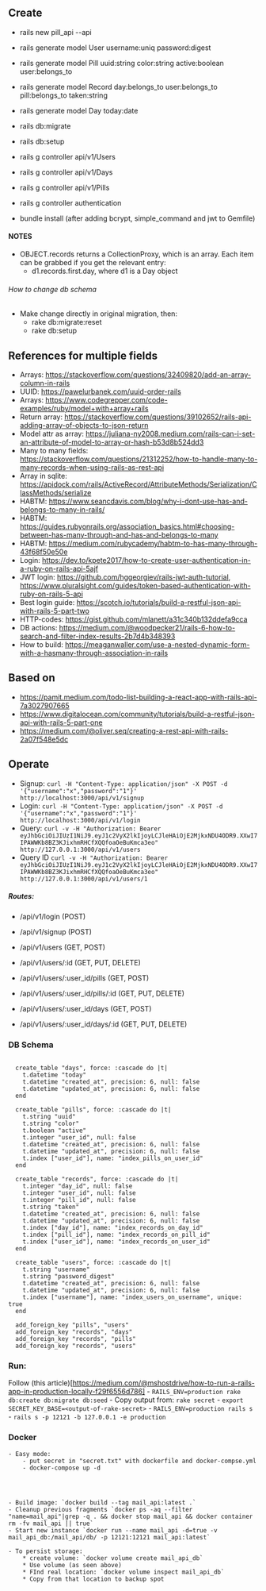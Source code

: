 ## Create

- rails new pill_api --api
- rails generate model User username:uniq password:digest
- rails generate model Pill uuid:string color:string active:boolean user:belongs_to
- rails generate model Record day:belongs_to user:belongs_to pill:belongs_to taken:string
- rails generate model Day today:date

- rails db:migrate
- rails db:setup

- rails g controller api/v1/Users
- rails g controller api/v1/Days
- rails g controller api/v1/Pills
- rails g controller authentication

- bundle install (after adding bcrypt, simple_command and jwt to Gemfile)


#### NOTES
- OBJECT.records returns a CollectionProxy, which is an array. Each item can be grabbed if you get the relevant entry:
    * d1.records.first.day, where d1 is a Day object

###### How to change db schema
- Make change directly in original migration, then:
    - rake db:migrate:reset
    - rake db:setup
## References for multiple fields
- Arrays: https://stackoverflow.com/questions/32409820/add-an-array-column-in-rails
- UUID: https://pawelurbanek.com/uuid-order-rails
- Arrays: https://www.codegrepper.com/code-examples/ruby/model+with+array+rails
- Return array: https://stackoverflow.com/questions/39102652/rails-api-adding-array-of-objects-to-json-return
- Model attr as array: https://juliana-ny2008.medium.com/rails-can-i-set-an-attribute-of-model-to-array-or-hash-b53d8b524dd3
- Many to many fields: https://stackoverflow.com/questions/21312252/how-to-handle-many-to-many-records-when-using-rails-as-rest-api
- Array in sqlite: https://apidock.com/rails/ActiveRecord/AttributeMethods/Serialization/ClassMethods/serialize
- HABTM: https://www.seancdavis.com/blog/why-i-dont-use-has-and-belongs-to-many-in-rails/
- HABTM: https://guides.rubyonrails.org/association_basics.html#choosing-between-has-many-through-and-has-and-belongs-to-many
- HABTM: https://medium.com/rubycademy/habtm-to-has-many-through-43f68f50e50e
- Login: https://dev.to/kpete2017/how-to-create-user-authentication-in-a-ruby-on-rails-api-5ajf
- JWT login: https://github.com/hggeorgiev/rails-jwt-auth-tutorial, https://www.pluralsight.com/guides/token-based-authentication-with-ruby-on-rails-5-api
- Best login guide: https://scotch.io/tutorials/build-a-restful-json-api-with-rails-5-part-two
- HTTP-codes: https://gist.github.com/mlanett/a31c340b132ddefa9cca
- DB actions: https://medium.com/@woodpecker21/rails-6-how-to-search-and-filter-index-results-2b7d4b348393
- How to build: https://meaganwaller.com/use-a-nested-dynamic-form-with-a-hasmany-through-association-in-rails

## Based on
- https://pamit.medium.com/todo-list-building-a-react-app-with-rails-api-7a3027907665
- https://www.digitalocean.com/community/tutorials/build-a-restful-json-api-with-rails-5-part-one
- https://medium.com/@oliver.seq/creating-a-rest-api-with-rails-2a07f548e5dc

## Operate
- Signup: `curl -H "Content-Type: application/json" -X POST -d '{"username":"x","password":"1"}' http://localhost:3000/api/v1/signup`
- Login: `curl -H "Content-Type: application/json" -X POST -d '{"username":"x","password":"1"}' http://localhost:3000/api/v1/login`
- Query: `curl -v -H "Authorization: Bearer eyJhbGciOiJIUzI1NiJ9.eyJ1c2VyX2lkIjoyLCJleHAiOjE2MjkxNDU4ODR9.XXwI7IPAWWKb8BZ3KJixhmRHCfXQQfoaOeBuKmca3eo" http://127.0.0.1:3000/api/v1/users`
- Query ID `curl -v -H "Authorization: Bearer eyJhbGciOiJIUzI1NiJ9.eyJ1c2VyX2lkIjoyLCJleHAiOjE2MjkxNDU4ODR9.XXwI7IPAWWKb8BZ3KJixhmRHCfXQQfoaOeBuKmca3eo" http://127.0.0.1:3000/api/v1/users/1`

##### Routes:
- /api/v1/login                     (POST)
- /api/v1/signup                    (POST)

- /api/v1/users                     (GET, POST)
- /api/v1/users/:id                 (GET, PUT, DELETE)

- /api/v1/users/:user_id/pills      (GET, POST)
- /api/v1/users/:user_id/pills/:id  (GET, PUT, DELETE)

- /api/v1/users/:user_id/days       (GET, POST)
- /api/v1/users/:user_id/days/:id   (GET, PUT, DELETE)

### DB Schema

```
  
  create_table "days", force: :cascade do |t|
    t.datetime "today"
    t.datetime "created_at", precision: 6, null: false
    t.datetime "updated_at", precision: 6, null: false
  end

  create_table "pills", force: :cascade do |t|
    t.string "uuid"
    t.string "color"
    t.boolean "active"
    t.integer "user_id", null: false
    t.datetime "created_at", precision: 6, null: false
    t.datetime "updated_at", precision: 6, null: false
    t.index ["user_id"], name: "index_pills_on_user_id"
  end

  create_table "records", force: :cascade do |t|
    t.integer "day_id", null: false
    t.integer "user_id", null: false
    t.integer "pill_id", null: false
    t.string "taken"
    t.datetime "created_at", precision: 6, null: false
    t.datetime "updated_at", precision: 6, null: false
    t.index ["day_id"], name: "index_records_on_day_id"
    t.index ["pill_id"], name: "index_records_on_pill_id"
    t.index ["user_id"], name: "index_records_on_user_id"
  end

  create_table "users", force: :cascade do |t|
    t.string "username"
    t.string "password_digest"
    t.datetime "created_at", precision: 6, null: false
    t.datetime "updated_at", precision: 6, null: false
    t.index ["username"], name: "index_users_on_username", unique: true
  end

  add_foreign_key "pills", "users"
  add_foreign_key "records", "days"
  add_foreign_key "records", "pills"
  add_foreign_key "records", "users"
```

### Run:
Follow (this article)[https://medium.com/@mshostdrive/how-to-run-a-rails-app-in-production-locally-f29f6556d786]
	- `RAILS_ENV=production rake db:create db:migrate db:seed`
	- Copy output from: `rake secret`
	- `export SECRET_KEY_BASE=<output-of-rake-secret>`
	- `RAILS_ENV=production rails s`
	- `rails s -p 12121 -b 127.0.0.1 -e production`

### Docker

	- Easy mode:
		- put secret in "secret.txt" with dockerfile and docker-compse.yml
		- docker-compose up -d	


	
	
	- Build image: `docker build --tag mail_api:latest .`
	- Cleanup previous fragments `docker ps -aq --filter "name=mail_api"|grep -q . && docker stop mail_api && docker container rm -fv mail_api || true`
	- Start new instance `docker run --name mail_api -d=true -v mail_api_db:/mail_api/db/ -p 12121:12121 mail_api:latest`

	- To persist storage:
		* create volume: `docker volume create mail_api_db`
		* Use volume (as seen above)
		* FInd real location: `docker volume inspect mail_api_db`
		* Copy from that location to backup spot
